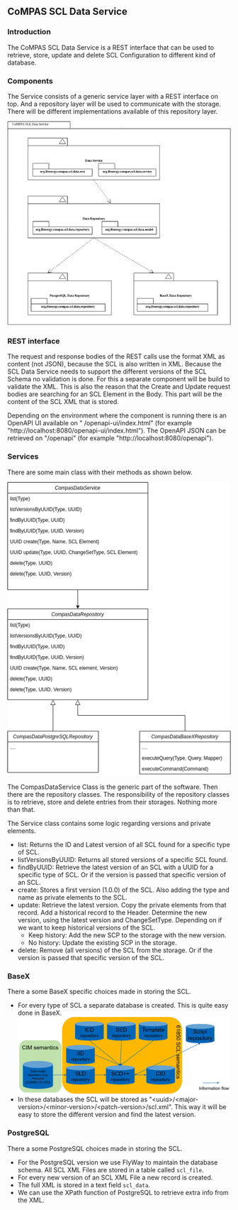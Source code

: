 <!--
SPDX-FileCopyrightText: 2021 Alliander N.V.

SPDX-License-Identifier: Apache-2.0
-->

## CoMPAS SCL Data Service

### Introduction

The CoMPAS SCL Data Service is a REST interface that can be used to retrieve, store, update and delete SCL Configuration
to different kind of database.

### Components

The Service consists of a generic service layer with a REST interface on top. And a repository layer will be used to
communicate with the storage. There will be different implementations available of this repository layer.

![Component Diagram](images/CoMPAS-SclDataService-ComponentDiagram.png)

### REST interface

The request and response bodies of the REST calls use the format XML as content (not JSON), because the SCL is also
written in XML. Because the SCL Data Service needs to support the different versions of the SCL Schema no validation is
done. For this a separate component will be build to validate the XML. This is also the reason that the Create and
Update request bodies are searching for an SCL Element in the Body. This part will be the content of the SCL XML that is
stored.

Depending on the environment where the component is running there is an OpenAPI UI available on "
/openapi-ui/index.html" (for example "http://localhost:8080/openapi-ui/index.html"). The OpenAPI JSON can be retrieved
on "/openapi" (for example "http://localhost:8080/openapi").

### Services

There are some main class with their methods as shown below.

![Class Diagram](images/CoMPAS-SclDataService-Classdiagram.png)

The CompasDataService Class is the generic part of the software. Then there are the repository classes. The
responsibility of the repository classes is to retrieve, store and delete entries from their storages. Nothing more than
that.

The Service class contains some logic regarding versions and private elements.

- list: Returns the ID and Latest version of all SCL found for a specific type of SCL.
- listVersionsByUUID: Returns all stored versions of a specific SCL found.
- findByUUID: Retrieve the latest version of an SCL with a UUID for a specific type of SCL. Or if the version is passed
  that specific version of an SCL.
- create: Stores a first version (1.0.0) of the SCL. Also adding the type and name as private elements to the SCL.
- update: Retrieve the latest version. Copy the private elements from that record. Add a historical record to the
  Header. Determine the new version, using the latest version and ChangeSetType. Depending on if we want to keep
  historical versions of the SCL.
    - Keep history: Add the new SCP to the storage with the new version.
    - No history: Update the existing SCP in the storage.
- delete: Remove (all versions) of the SCL from the storage. Or if the version is passed that specific version of the
  SCL.

### BaseX

There a some BaseX specific choices made in storing the SCL.

- For every type of SCL a separate database is created. This is quite easy done in BaseX.
  ![Databases](images/CoMPAS-SclDataService-Databases.png)
- In these databases the SCL will be stored as "\<uuid\>/\<major-version\>/\<minor-version\>/\<patch-version\>/scl.xml".
  This way it will be easy to store the different version and find the latest version.

### PostgreSQL

There a some PostgreSQL choices made in storing the SCL.

- For the PostgreSQL version we use FlyWay to maintain the database schema. All SCL XML Files are stored in a table
  called `scl_file`.
- For every new version of an SCL XML File a new record is created.
- The full XML is stored in a text field `scl_data`.
- We can use the XPath function of PostgreSQL to retrieve extra info from the XML.
